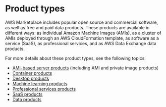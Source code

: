 # Product types<a name="buyer-product-types"></a>

AWS Marketplace includes popular open source and commercial software, as well as free and paid data products\. These products are available in different ways: as individual Amazon Machine Images \(AMIs\), as a cluster of AMIs deployed through an AWS CloudFormation template, as software as a service \(SaaS\), as professional services, and as AWS Data Exchange data products\.

For more details about these product types, see the following topics:
+ [AMI\-based server products](buyer-server-products.md) \(including AMI and private image products\)
+ [Container products](buyer-what-is-aws-marketplace-for-containers.md)
+ [Desktop products](buyer-desktop-products.md)
+ [Machine learning products](aws-machine-learning-marketplace.md)
+ [Professional services products](buyer-proserv-products.md)
+ [SaaS products](buyer-saas-products.md)
+ [Data products](buyer-data-products.md)